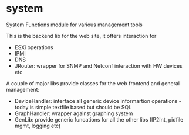# system
System Functions module for various management tools

This is the backend lib for the web site, it offers interaction for 

- ESXi operations
- IPMI
- DNS
- JRouter: wrapper for SNMP and Netconf interaction with HW devices
etc

A couple of major libs provide classes for the web frontend and general management:

- DeviceHandler: interface all generic device informartion operations - today is simple textfile based but should be SQL 
- GraphHandler: wrapper against graphing system
- GenLib: provide generic funcations for all the other libs (IP2Int, pidfile mgmt, logging etc)

